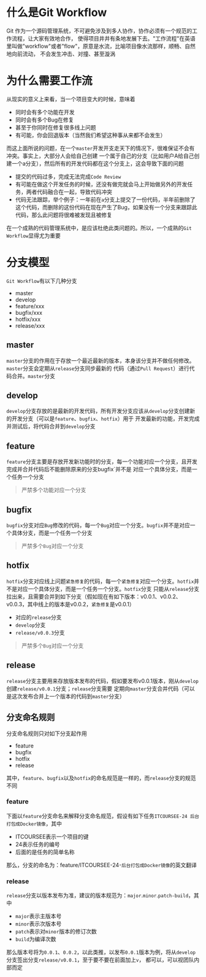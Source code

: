 # 什么是Git Workflow

Git 作为一个源码管理系统，不可避免涉及到多人协作，协作必须有一个规范的工作流程，让大家有效地合作，
使得项目井井有条地发展下去。"工作流程"在英语里叫做"workflow"或者"flow"，原意是水流，比喻项目像水流那样，顺畅、自然地向前流动，
不会发生冲击、对撞、甚至漩涡

# 为什么需要工作流

从现实的意义上来看，当一个项目变大的时候，意味着
- 同时会有多个功能在开发
- 同时会有多个Bug在修复
- 甚至于你同时在修复很多线上问题
- 有可能，你会回退版本（当然我们希望这种事从来都不会发生）

而这上面所说的问题，在一个`master`开发开支走天下的情况下，很难保证不会有冲突。事实上，大部分人会给自己创建
一个属于自己的分支（比如用户A给自己创建一个a分支），然后所有的开发代码都在这个分支上，这会导致下面的问题
- 提交的代码过多，完成无法完成`Code Review`
- 有可能在做这个开发任务的时候，还没有做完就会马上开始做另外的开发任务，两者代码融合在一起，导致代码冲突
- 代码无法跟踪，举个例子：一年前在`a`分支上提交了一份代码，半年前删除了这个代码，而删除的这份代码在现在产生了Bug，如果没有一个分支来跟踪此
代码，那么此问题将很难被发现且被修复

在一个成熟的代码管理系统中，是应该杜绝此类问题的。所以，一个成熟的`Git Workflow`显得尤为重要

# 分支模型

`Git Workflow`有以下几种分支
- master
- develop
- feature/xxx
- bugfix/xxx
- hotfix/xxx
- release/xxx

## master

`master`分支的作用在于存放一个最近最新的版本，本身该分支并不做任何修改。`master`分支会定期从`release`分支同步最新的
代码（通过`Pull Request`）进行代码合并。`master`分支

## develop

`develop`分支存放的是最新的开发代码，所有开发分支应该从`develop`分支创建新的开发分支（可以是`feature`、`bugfix`、`hotfix`）用于
开发最新的功能，开发完成并测试后，将代码合并到`develop`分支

## feature

`feature`分支主要是存放开发新功能时的分支，每一个功能对应一个分支，且开发完成并合并代码后不能删除原来的分支bugfix`并不是
对应一个具体分支，而是一个任务一个分支
> 严禁多个功能对应一个分支

## bugfix

`bugfix`分支对应`Bug`修改的代码，每一个`Bug`对应一个分支。`bugfix`并不是对应一个具体分支，而是一个任务一个分支
> 严禁多个`Bug`对应一个分支


## hotfix

`hotfix`分支对应线上问题`紧急修复`的代码，每一个`紧急修复`对应一个分支。`hotfix`并不是对应一个具体分支，而是一个任务一个分支。`hotfix`分支
只能从`release`分支拉出来，且需要合并到如下分支（假如现在有如下版本：v0.0.1、v0.0.2、v0.0.3，其中线上的版本是v0.0.2，`紧急修复`是v0.0.1）
- 对应的`release`分支
- `develop`分支
- `release/v0.0.3`分支

> 严禁多个`Bug`对应一个分支

## release

`release`分支主要用来存放版本发布的代码，假如要发布v0.0.1版本，刚从`develop`创建`release/v0.0.1`分支；`release`分支需要
定期向`master`分支合并代码（可以是这次发布合并上一个版本的代码到`master`分支）

## 分支命名规则

分支命名规则只对如下分支起作用
- feature
- bugfix
- hotfix
- release

其中，`feature`、`bugfix`以及`hotfix`的命名规范是一样的，而`release`分支的规范不同

### feature

下面以`feature`分支命名来解释分支命名规范，假设有如下任务`ITCOURSEE-24 后台打包成Docker镜像`，其中
- ITCOURSEE表示一个项目的键
- 24表示任务的编号
- 后面的是任务的简单名称

那么，分支的命名为：feature/ITCOURSEE-24-`后台打包成Docker镜像`的英文翻译

### release

`release`分支以版本发布为准，建议的版本规范为：`major`.`minor`.`patch-build`，其中
- `major`表示主版本号
- `minor`表示次版本号
- `patch`表示对`minor`版本的修订次数
- `build`为编译次数

那么版本号将为`0.0.1`、`0.0.2`，以此类推，以发布`0.0.1`版本为例，将从`develop`分支签出分支`release/v0.0.1`，至于要不要在前面加上`v`，
都可以，可以视团队内部而定
